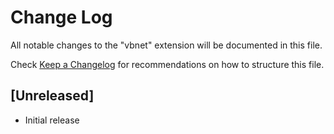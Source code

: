 # Change Log

All notable changes to the "vbnet" extension will be documented in this file.

Check [Keep a Changelog](http://keepachangelog.com/) for recommendations on how to structure this file.

## [Unreleased]

- Initial release